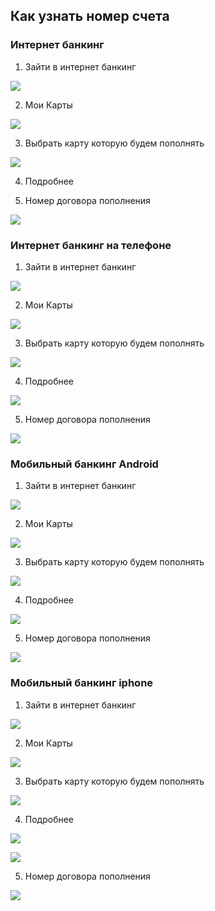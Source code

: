 ## Как узнать номер счета

### Интернет банкинг

1. Зайти в интернет банкинг

![](Web/1.prior.login.site.large.png)

2. Мои Карты

![](Web/2.prior.main.site.large.png)

3. Выбрать карту которую будем пополнять

![](Web/3.prior.cards.site.large.png)

4. Подробнее

5. Номер договора пополнения 

![](Web/5.prior.cardinfo.site.large.png)

### Интернет банкинг на телефоне

1. Зайти в интернет банкинг

![](WebMobile/1.prior.login.site.mobile.png)

2. Мои Карты

![](WebMobile/2.prior.main.site.mobile.png)

3. Выбрать карту которую будем пополнять

![](WebMobile/3.prior.cards.site.mobile.png)

4. Подробнее

![](WebMobile/4.prior.card.site.moble.png)

5. Номер договора пополнения 

![](WebMobile/prior.cardinfo.site.moble.png)

### Мобильный банкинг Android

1. Зайти в интернет банкинг

![](Android/1.prior.login.android.jpg)

2. Мои Карты

![](Android/2.prior.main.android.jpg)

3. Выбрать карту которую будем пополнять

![](Android/3.prior.cards.android.jpg)

4. Подробнее

![](Android/4.prior.card.android.jpg)

5. Номер договора пополнения 

![](Android/5.prior.cardinfo.android.jpg)


### Мобильный банкинг iphone

1. Зайти в интернет банкинг

![](Iphone/1.prior.login.iphone.PNG)

2. Мои Карты

![](Iphone/2.prior.main.iphone.PNG)

3. Выбрать карту которую будем пополнять

![](Iphone/3.prior.cards.iphone.PNG)

4. Подробнее

![](Iphone/4.prior.card.iphone.png)

![](Iphone/4.2.prior.card.settings.iphone.png)

5. Номер договора пополнения 

![](Iphone/5.prior.cardinfo.iphone.png)

